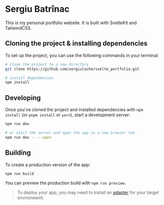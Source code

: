 # Sergiu Batrînac

This is my personal portfolio website. It is built with SvelteKit and TailwindCSS.

## Cloning the project & installing dependencies

To set up the project, you can use the following commands in your terminal:

```bash
# clone the project to a new directory
git clone https://github.com/sergiulache/svelte_portfolio.git

# install dependencies
npm install
```

## Developing

Once you've cloned the project and installed dependencies with `npm install` (or `pnpm install` or `yarn`), start a development server:

```bash
npm run dev

# or start the server and open the app in a new browser tab
npm run dev -- --open
```

## Building

To create a production version of the app:

```bash
npm run build
```

You can preview the production build with `npm run preview`.

> To deploy your app, you may need to install an [adapter](https://kit.svelte.dev/docs/adapters) for your target environment.
